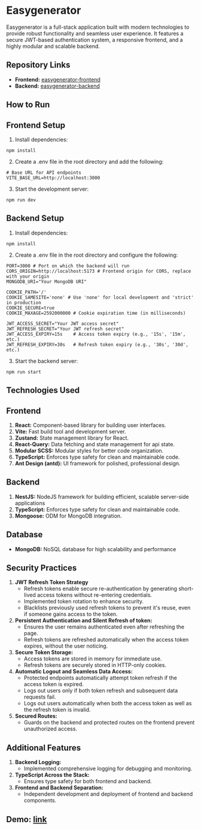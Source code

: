# Easygenerator

Easygenerator is a full-stack application built with modern technologies to provide robust functionality and seamless user experience. It features a secure JWT-based authentication system, a responsive frontend, and a highly modular and scalable backend.

## Repository Links
* **Frontend:**   [easygenerator-frontend](https://github.com/daeven7/easygenerator-frontend)
* **Backend:**  [easygenerator-backend](https://github.com/daeven7/easygenerator-backend)

## How to Run  
## Frontend Setup  
1. Install dependencies:
```
npm install
```
2. Create a .env file in the root directory and add the following:
```
# Base URL for API endpoints
VITE_BASE_URL=http://localhost:3000 
```

3. Start the development server:
```
npm run dev
```

## Backend Setup  
1. Install dependencies:
```
npm install
```
2. Create a .env file in the root directory and configure the following:
```
PORT=3000 # Port on which the backend will run
CORS_ORIGIN=http://localhost:5173 # Frontend origin for CORS, replace with your origin
MONGODB_URI="Your MongoDB URI"

COOKIE_PATH='/'
COOKIE_SAMESITE='none' # Use 'none' for local development and 'strict' in production
COOKIE_SECURE=true
COOKIE_MAXAGE=2592000000 # Cookie expiration time (in milliseconds)

JWT_ACCESS_SECRET="Your JWT access secret"
JWT_REFRESH_SECRET="Your JWT refresh secret"
JWT_ACCESS_EXPIRY=15s    # Access token expiry (e.g., '15s', '15m', etc.)
JWT_REFRESH_EXPIRY=30s   # Refresh token expiry (e.g., '30s', '30d', etc.)
```
3. Start the backend server:
```
npm run start
```

## Technologies Used

## Frontend
1. **React:** Component-based library for building user interfaces.
2. **Vite:**  Fast build tool and development server.
3. **Zustand:**  State management library for React.
4. **React-Query:** Data fetching and state management for api state.
5. **Modular SCSS:** Modular styles for better code organization.
6. **TypeScript:** Enforces type safety for clean and maintainable code.
7. **Ant Design (antd):**  UI framework for polished, professional design.

## Backend
1. **NestJS:**  NodeJS framework for building efficient, scalable server-side applications
2. **TypeScript:** Enforces type safety for clean and maintainable code.
3. **Mongoose:**  ODM for MongoDB integration.

## Database
* **MongoDB:**  NoSQL database for high scalability and performance

## Security Practices
1. **JWT Refresh Token Strategy**  
   * Refresh tokens enable secure re-authentication by generating short-lived access         tokens without re-entering credentials.
   * Implemented token rotation to enhance security.
   * Blacklists previously used refresh tokens to prevent it's reuse, even if someone        gains access to the token.
2. **Persistent Authentication and Silent Refresh of token:**
    * Ensures the user remains authenticated even after refreshing the page.
    * Refresh tokens are refreshed automatically when the access token expires, without the user noticing.
3. **Secure Token Storage:**  
    * Access tokens are stored in memory for immediate use.
    * Refresh tokens are securely stored in HTTP-only cookies.
4.  **Automatic Logout and Seamless Data Access:**
    * Protected endpoints automatically attempt token refresh if the access token is expired.
    * Logs out users only if both token refresh and subsequent data requests fail.
    * Logs out users automatically when both the access token as well as the refresh token is invalid.
5. **Secured Routes:**
    * Guards on the backend and protected routes on the frontend prevent unauthorized access.

## Additional Features
1. **Backend Logging:**
    * Implemented comprehensive logging for debugging and monitoring.
2. **TypeScript Across the Stack:**
    * Ensures type safety for both frontend and backend.
3. **Frontend and Backend Separation:**
    * Independent development and deployment of frontend and backend components.


##  Demo:  [link](https://github.com/daeven7/easygenerator-frontend/issues/1)


